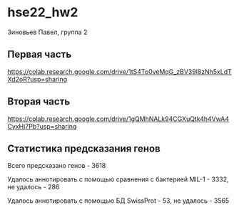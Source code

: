 # hse22_hw2
Зиновьев Павел, группа 2
## Первая часть
https://colab.research.google.com/drive/1tS4To0veMqG_zBV39l8zNh5xLdTXd2oR?usp=sharing
## Вторая часть
https://colab.research.google.com/drive/1gQMhNALk94CGXuQtk4h4VwA4CyxHj7Pb?usp=sharing
## Статистика предсказания генов
Всего предсказано генов - 3618

Удалось аннотировать с помощью сравнения с бактерией MIL-1 - 3332, не удалось - 286

Удалось аннотировать с помощью БД SwissProt - 53, не удалось - 3565
